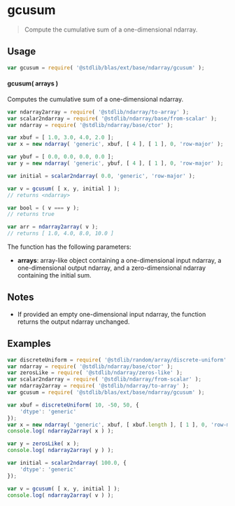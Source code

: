 <!--

@license Apache-2.0

Copyright (c) 2025 The Stdlib Authors.

Licensed under the Apache License, Version 2.0 (the "License");
you may not use this file except in compliance with the License.
You may obtain a copy of the License at

   http://www.apache.org/licenses/LICENSE-2.0

Unless required by applicable law or agreed to in writing, software
distributed under the License is distributed on an "AS IS" BASIS,
WITHOUT WARRANTIES OR CONDITIONS OF ANY KIND, either express or implied.
See the License for the specific language governing permissions and
limitations under the License.

-->

# gcusum

> Compute the cumulative sum of a one-dimensional ndarray.

<section class="intro">

</section>

<!-- /.intro -->

<section class="usage">

## Usage

```javascript
var gcusum = require( '@stdlib/blas/ext/base/ndarray/gcusum' );
```

#### gcusum( arrays )

Computes the cumulative sum of a one-dimensional ndarray.

```javascript
var ndarray2array = require( '@stdlib/ndarray/to-array' );
var scalar2ndarray = require( '@stdlib/ndarray/base/from-scalar' );
var ndarray = require( '@stdlib/ndarray/base/ctor' );

var xbuf = [ 1.0, 3.0, 4.0, 2.0 ];
var x = new ndarray( 'generic', xbuf, [ 4 ], [ 1 ], 0, 'row-major' );

var ybuf = [ 0.0, 0.0, 0.0, 0.0 ];
var y = new ndarray( 'generic', ybuf, [ 4 ], [ 1 ], 0, 'row-major' );

var initial = scalar2ndarray( 0.0, 'generic', 'row-major' );

var v = gcusum( [ x, y, initial ] );
// returns <ndarray>

var bool = ( v === y );
// returns true

var arr = ndarray2array( v );
// returns [ 1.0, 4.0, 8.0, 10.0 ]
```

The function has the following parameters:

-   **arrays**: array-like object containing a one-dimensional input ndarray, a one-dimensional output ndarray, and a zero-dimensional ndarray containing the initial sum.

</section>

<!-- /.usage -->

<section class="notes">

## Notes

-   If provided an empty one-dimensional input ndarray, the function returns the output ndarray unchanged.

</section>

<!-- /.notes -->

<section class="examples">

## Examples

<!-- eslint no-undef: "error" -->

```javascript
var discreteUniform = require( '@stdlib/random/array/discrete-uniform' );
var ndarray = require( '@stdlib/ndarray/base/ctor' );
var zerosLike = require( '@stdlib/ndarray/zeros-like' );
var scalar2ndarray = require( '@stdlib/ndarray/from-scalar' );
var ndarray2array = require( '@stdlib/ndarray/to-array' );
var gcusum = require( '@stdlib/blas/ext/base/ndarray/gcusum' );

var xbuf = discreteUniform( 10, -50, 50, {
    'dtype': 'generic'
});
var x = new ndarray( 'generic', xbuf, [ xbuf.length ], [ 1 ], 0, 'row-major' );
console.log( ndarray2array( x ) );

var y = zerosLike( x );
console.log( ndarray2array( y ) );

var initial = scalar2ndarray( 100.0, {
    'dtype': 'generic'
});

var v = gcusum( [ x, y, initial ] );
console.log( ndarray2array( v ) );
```

</section>

<!-- /.examples -->

<!-- Section for related `stdlib` packages. Do not manually edit this section, as it is automatically populated. -->

<section class="related">

</section>

<!-- /.related -->

<!-- Section for all links. Make sure to keep an empty line after the `section` element and another before the `/section` close. -->

<section class="links">

</section>

<!-- /.links -->
